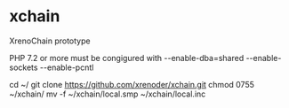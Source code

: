# xchain
XrenoChain prototype

PHP 7.2 or more must be congigured with
--enable-dba=shared 
--enable-sockets 
--enable-pcntl

cd ~/
git clone https://github.com/xrenoder/xchain.git
chmod 0755 ~/xchain/
mv -f ~/xchain/local.smp ~/xchain/local.inc

